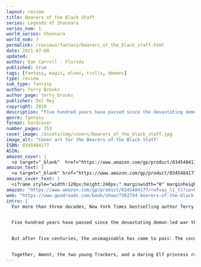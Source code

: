 ```yaml
---
layout: review
title: Bearers of the Black Staff
series: Legends of Shannara
series_num: 1
world_series: Shannara
world_num: 7
permalink: /reviews/fantasy/bearers_of_the_black_staff.html
date: 2021-07-08
updated: 
author: Dan Carroll - Florida
published: true
tags: [fantasy, magic, elves, trolls, demons]
type: review
sub_type: fantasy
author: Terry Brooks
author_page: terry_brooks
publisher: Del Rey
copyright: 2010
description: "Five hundred years have passed since the devastating demon-led war tore apart the United States and nearly exterminated humankind. Those who escaped the carnage were led to sanctuary in an idyllic valley, its borders warded by powerful magic against the horrors beyond. But the cocoon of protective magic surrounding the valley has now vanished."
genre: fantasy
format: hardcover
number_pages: 353
cover_image: /assets/img/covers/bearers_of_the_black_staff.jpg
image_alt: "Cover art for the Bearers of the Black Staff"
ISBN: 0345484177
ASIN: 
amazon_cover: |
  <a target="_blank"  href="https://www.amazon.com/gp/product/0345484177/ref=as_li_tl?ie=UTF8&camp=1789&creative=9325&creativeASIN=0345484177&linkCode=as2&tag=floridan21-20&linkId=cd56e1281a02995e8165f76d0b9a6297"><img border="0" src="//ws-na.amazon-adsystem.com/widgets/q?_encoding=UTF8&MarketPlace=US&ASIN=0345484177&ServiceVersion=20070822&ID=AsinImage&WS=1&Format=_SL250_&tag=floridan21-20" ></a>
amazon_text: |
  <a target="_blank" href="https://www.amazon.com/gp/product/0345484177/ref=as_li_tl?ie=UTF8&camp=1789&creative=9325&creativeASIN=0345484177&linkCode=as2&tag=floridan21-20&linkId=f2becd3458123b2df70081d18b8ae83e">Bearers of the Black Staff (Legends of Shannara)</a>
amazon_cover_text: |
  <iframe style="width:120px;height:240px;" marginwidth="0" marginheight="0" scrolling="no" frameborder="0" src="//ws-na.amazon-adsystem.com/widgets/q?ServiceVersion=20070822&OneJS=1&Operation=GetAdHtml&MarketPlace=US&source=ac&ref=tf_til&ad_type=product_link&tracking_id=floridan21-20&marketplace=amazon&amp;region=US&placement=0345484177&asins=0345484177&linkId=d940a3dfb49e301deac74b38616e3f4d&show_border=false&link_opens_in_new_window=false&price_color=333333&title_color=0066c0&bg_color=ffffff"></iframe>
amazon: "https://www.amazon.com/gp/product/0345484177/ref=as_li_tl?ie=UTF8&tag=floridan21-20&camp=1789&creative=9325&linkCode=as2&creativeASIN=0345484177&linkId=3f2069752036b633287d9ea98f71c1cb"
web: "https://www.goodreads.com/book/show/7302794-bearers-of-the-black-staff"
intro: |
  For more than three decades, New York Times bestselling author Terry Brooks has ruled the epic fantasy realm with his legendary Shannara series. With each new novel the mythos has deepened, ever more fascinating characters have arisen, and increasingly breathtaking vistas of magical adventure have emerged. Now the evolution of one of imaginative fiction’s most beloved worlds continues in the first book of the new series Legends of Shannara: Bearers of the Black Staff.


  Five hundred years have passed since the devastating demon-led war that tore apart the United States, leaving nothing but scorched and poisoned ruins, and nearly exterminating humankind. Those who escaped the carnage and blight were led to sanctuary by the boy savior known as the Hawk—the gypsy morph. In an idyllic valley, its borders warded by powerful magic against the horrors beyond, humans, elves, and mutants alike found a place they believed would be their home forever.


  But after five centuries, the unimaginable has come to pass: The cocoon of protective magic surrounding the valley has vanished. When Sider Ament, the only surviving descendant of the Knights of the Word, detects unknown predators stalking the valley, he fears the worst. And when Panterra Qu and Prue Liss, expert Trackers from the human village of Glensk Wood, find two of their own gruesomely killed, there can be no doubt: The once safe haven of generations has been laid bare and made vulnerable to whatever still lurks in the wasteland of the outside world.


  Together, Ament, the two young Trackers, and a daring Elf princess race to spread word of the encroaching danger—and spearhead plans to defend their ancestral home. But suspicion and hostility among their countrymen threaten to doom their efforts from within—while beyond the breached borders, a ruthless Troll army masses for invasion. And in the thick of it all, the last wielder of the black staff and its awesome magic must find a successor to carry on the fight against the cresting new wave of evil.
---
```



